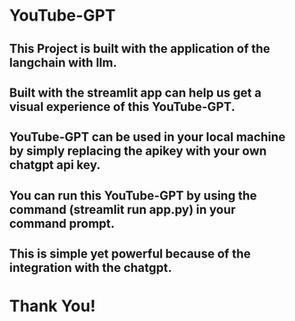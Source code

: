 # YouTube-GPT
## This Project is built with the application of the langchain with llm.
## Built with the streamlit app can help us get a visual experience of this YouTube-GPT.
## YouTube-GPT can be used in your local machine by simply replacing the apikey with your own chatgpt api key.
## You can run this YouTube-GPT by using the command (streamlit run app.py) in your command prompt.
## This is simple yet powerful because of the integration with the chatgpt.
# Thank You!
